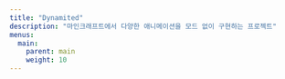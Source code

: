 ```yaml
---
title: "Dynamited"
description: "마인크래프트에서 다양한 애니메이션을 모드 없이 구현하는 프로젝트"
menus: 
  main:
    parent: main
    weight: 10
---
```

